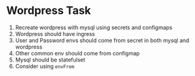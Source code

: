 # Wordpress Task

1. Recreate wordpress with mysql using secrets and configmaps
2. Wordpress should have ingress
3. User and Password envs should come from secret in both mysql and wordpress
4. Other common env should come from configmap
5. Mysql should be statefulset
6. Consider using `envFrom`